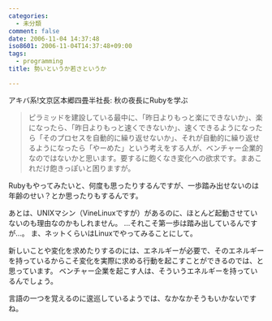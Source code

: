 ```yaml
---
categories:
  - 未分類
comment: false
date: 2006-11-04 14:37:48
iso8601: 2006-11-04T14:37:48+09:00
tags:
  - programming
title: 勢いというか若さというか

---
```


アキバ系!文京区本郷四畳半社長: 秋の夜長にRubyを学ぶ

<blockquote>ピラミッドを建設している最中に、「昨日よりもっと楽にできないか」、楽になったら、「昨日よりもっと速くできないか」、速くできるようになったら「そのプロセスを自動的に繰り返せないか」、それが自動的に繰り返せるようになったら「やーめた」という考えをする人が、ベンチャー企業的なのではないかと思います。要するに飽くなき変化への欲求です。まあこれだけ飽きっぽいと困りますが。</blockquote>

Rubyもやってみたいと、何度も思ったりするんですが、一歩踏み出せないのは年齢のせい？とか思ったりもするんです。

あとは、UNIXマシン（VineLinuxですが）があるのに、ほとんど起動させていないのも理由なのかもしれません。
…それこそ第一歩は踏み出しているんですが…。
ま、ネットくらいはLinuxでやってみることにして。

新しいことや変化を求めたりするのには、エネルギーが必要で、そのエネルギーを持っているからこそ変化を実際に求める行動を起こすことができるのでは、と思っています。
ベンチャー企業を起こす人は、そういうエネルギーを持っているんでしょう。

言語の一つを覚えるのに逡巡しているようでは、なかなかそうもいかないですね。
